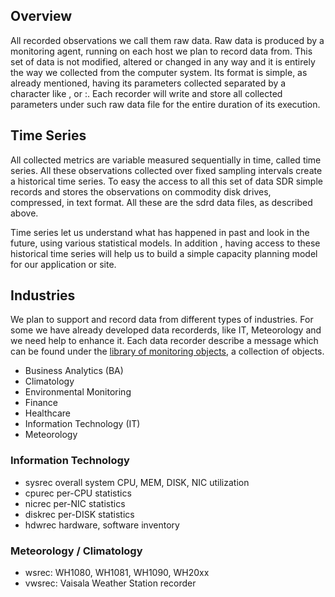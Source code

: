 ## Overview

All recorded observations we call them raw data. Raw data is produced by a monitoring agent, running on each host we plan to record data from. This set of data is not modified, altered or changed in any way and it is entirely the way we collected from the computer system. Its format is simple, as already mentioned, having its parameters collected separated by a character like , or :. Each recorder will write and store all collected parameters under such raw data file for the entire duration of its execution.

## Time Series

All collected metrics are variable measured sequentially in time, called time series. All these observations collected over fixed sampling intervals create a historical time series. To easy the access to all this set of data SDR simple records and stores the observations on commodity disk drives, compressed, in text format. All these are the sdrd data files, as described above.

Time series let us understand what has happened in past and look in the future, using various statistical models. In addition , having access to these historical time series will help us to build a simple capacity planning model for our application or site. 

## Industries
We plan to support and record data from different types of industries. For some we have already developed data recorderds, like IT, Meteorology and we need help to enhance it. Each data recorder describe a message which can be found under the [library of monitoring objects](https://github.com/kronometrix/lmo), a collection of objects. 

 * Business Analytics (BA)
 * Climatology
 * Environmental Monitoring
 * Finance
 * Healthcare
 * Information Technology (IT)
 * Meteorology


### Information Technology

 * sysrec overall system CPU, MEM, DISK, NIC utilization
 * cpurec per-CPU statistics
 * nicrec per-NIC statistics
 * diskrec per-DISK statistics
 * hdwrec hardware, software inventory 


### Meteorology / Climatology

 * wsrec: WH1080, WH1081, WH1090, WH20xx
 * vwsrec: Vaisala Weather Station recorder
  
 
